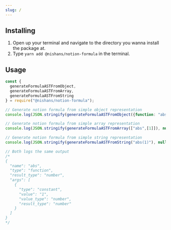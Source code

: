 ```yaml
---
slug: /
---
```


## Installing

1. Open up your terminal and navigate to the directory you wanna install the package at.
2. Type `yarn add @nishans/notion-formula` in the terminal.

## Usage

```js
const {
  generateFormulaASTFromObject, 
  generateFormulaASTFromArray,
  generateFormulaASTFromString
} = require("@nishans/notion-formula");

// Generate notion formula from simple object representation
console.log(JSON.stringify(generateFormulaASTFromObject({function: "abs", args: [1]}), null, 2));

// Generate notion formula from simple array representation
console.log(JSON.stringify(generateFormulaASTFromArray(["abs",[1]]), null, 2));

// Generate notion formula from simple string representation
console.log(JSON.stringify(generateFormulaASTFromString("abs(1)"), null, 2));

// Both logs the same output
/*
{
  "name": "abs",
  "type": "function",        
  "result_type": "number",   
  "args": [
    {
      "type": "constant",    
      "value": "1",
      "value_type": "number",
      "result_type": "number"
    }
  ]
}
*/
```